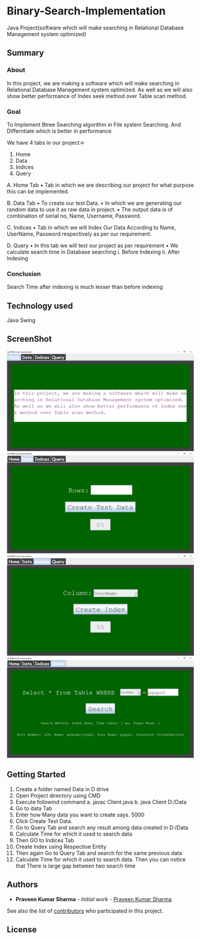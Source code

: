 # Binary-Search-Implementation
Java Project(software which will make searching in Relational Database Management system optimized)

## Summary
### About
  In this project, we are making a software which will make searching in Relational Database Management system optimized. As well as we will also show better performance of Index seek method over Table scan method.
### Goal 
  To Implement Btree Searching algorithm in File system Searching.
  And Differntiate which is better in performance


We have 4 tabs in our project->
1.	Home
2.	Data
3.	Indices
4.	Query


A.	Home Tab
  •	Tab in which we are describing our project for what purpose this can be implemented.

B.	Data Tab
  •	To create our test Data.
  •	In which we are generating our random data to use it as raw data in project.
  •	The output data is of combination of serial no, Name, Username, Password.

C.	Indices
  •	Tab in which we will Index Our Data According to Name, UserName, Password respectively as per our requirement.

D.	Query
  •	In this tab we will test our project as per requirement
  •	We calculate search time in Database searching 
  i.	Before Indexing
  ii.	After Indexing
  
### Conclusion
  Search Time after indexing is much lesser than before indexing
  
## Technology used
Java Swing

## ScreenShot

<img src="Screenshot/screenshot1.jpg" width="500" />
<img src="Screenshot/screenshot2.jpg" width="500" />
<img src="Screenshot/screenshot3.jpg" width="500" />
<img src="Screenshot/screenshot4.jpg" width="500" />

## Getting Started

1.	Create a folder named Data in D drive
2.	Open Project directory using CMD
3.	Execute followind command
a.	javac Client.java
b.	java Client D:/Data
4.	Go to data Tab
5.	Enter how Many data you want to create says. 5000
6.	Click Create Test Data.
7.	 Go to Query Tab and search any result among data created in D:/Data
8.	Calculate Time for which it used to search data
9.	Then GO to Indices Tab
10.	Create Index using Respective Entity
11.	Then again Go to Query Tab and search for the same previous  data
12.	Calculate Time for which it used to search data.
Then you can notice that There is large gap between two search time

## Authors

* **Praveen Kumar Sharma** - *Initial work* - [Praveen Kumar Sharma](https://github.com/Praveen101997)

See also the list of [contributors](https://github.com/Praveen101997/Binary-Search-Implementation/contributors) who participated in this project.

## License

